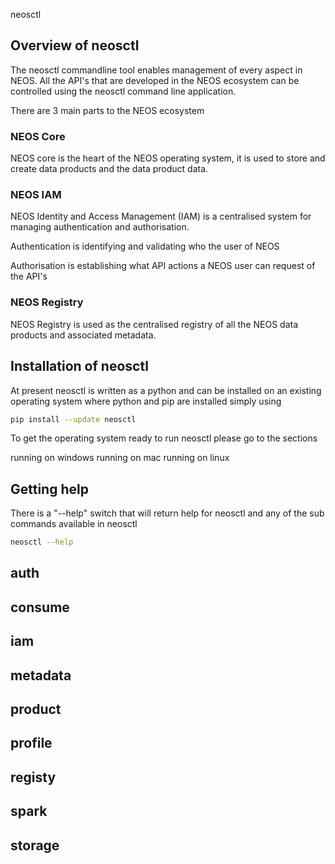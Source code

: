 neosctl 

## Overview of neosctl 

The neosctl commandline tool enables management of every aspect in NEOS. All the API's that are developed in the NEOS ecosystem can be controlled using the neosctl command line application. 

There are 3 main parts to the NEOS ecosystem 

### NEOS Core

NEOS core is the heart of the NEOS operating system, it is used to store and create data products and the data product data. 

### NEOS IAM 

NEOS Identity and Access Management (IAM) is a centralised system for managing authentication and authorisation. 

Authentication is identifying and validating who the user of NEOS  

Authorisation is establishing what API actions a NEOS user can request of the API's 

### NEOS Registry 

NEOS Registry is used as the centralised registry of all the NEOS data products and associated metadata.  

## Installation of neosctl 

At present neosctl is written as a python and can be installed on an existing operating system where python and pip are installed simply using  

```bash 
pip install --update neosctl 
```

To get the operating system ready to run neosctl please go to the sections 

running on windows <TODO>
running on mac <TODO>
running on linux <TODO>



## Getting help 


There is a "--help" switch that will return help for neosctl and any of the sub commands available in neosctl 

```bash
neosctl --help  
```




## auth 

## consume 

## iam 

## metadata 

## product 

## profile 

## registy 

## spark 

## storage 

